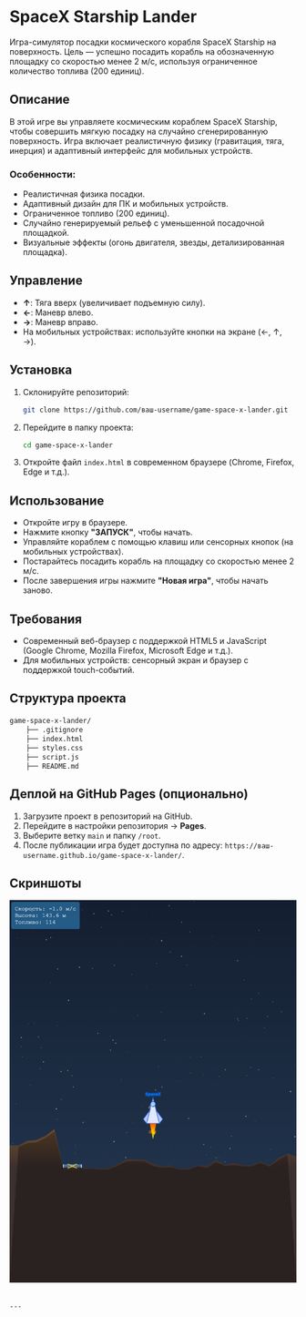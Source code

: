 # SpaceX Starship Lander

Игра-симулятор посадки космического корабля SpaceX Starship на поверхность. Цель — успешно посадить корабль на обозначенную площадку со скоростью менее 2 м/с, используя ограниченное количество топлива (200 единиц).

## Описание
В этой игре вы управляете космическим кораблем SpaceX Starship, чтобы совершить мягкую посадку на случайно сгенерированную поверхность. Игра включает реалистичную физику (гравитация, тяга, инерция) и адаптивный интерфейс для мобильных устройств.

### Особенности:
- Реалистичная физика посадки.
- Адаптивный дизайн для ПК и мобильных устройств.
- Ограниченное топливо (200 единиц).
- Случайно генерируемый рельеф с уменьшенной посадочной площадкой.
- Визуальные эффекты (огонь двигателя, звезды, детализированная площадка).

## Управление
- **↑**: Тяга вверх (увеличивает подъемную силу).
- **←**: Маневр влево.
- **→**: Маневр вправо.
- На мобильных устройствах: используйте кнопки на экране (←, ↑, →).

## Установка
1. Склонируйте репозиторий:
   ```bash
   git clone https://github.com/ваш-username/game-space-x-lander.git
   ```
2. Перейдите в папку проекта:
   ```bash
   cd game-space-x-lander
   ```
3. Откройте файл `index.html` в современном браузере (Chrome, Firefox, Edge и т.д.).

## Использование
- Откройте игру в браузере.
- Нажмите кнопку **"ЗАПУСК"**, чтобы начать.
- Управляйте кораблем с помощью клавиш или сенсорных кнопок (на мобильных устройствах).
- Постарайтесь посадить корабль на площадку со скоростью менее 2 м/с.
- После завершения игры нажмите **"Новая игра"**, чтобы начать заново.

## Требования
- Современный веб-браузер с поддержкой HTML5 и JavaScript (Google Chrome, Mozilla Firefox, Microsoft Edge и т.д.).
- Для мобильных устройств: сенсорный экран и браузер с поддержкой touch-событий.

## Структура проекта
```
game-space-x-lander/
    ├── .gitignore
    ├── index.html
    ├── styles.css
    ├── script.js
    ├── README.md
```

## Деплой на GitHub Pages (опционально)
1. Загрузите проект в репозиторий на GitHub.
2. Перейдите в настройки репозитория → **Pages**.
3. Выберите ветку `main` и папку `/root`.
4. После публикации игра будет доступна по адресу: `https://ваш-username.github.io/game-space-x-lander/`.

## Скриншоты
![Игровой процесс](gameplay.png)
```

---
